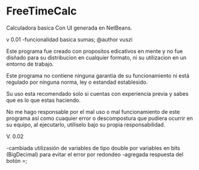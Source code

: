 # FreeTimeCalc
Calculadora basica Con UI generada en NetBeans.

v 0.01
-funcionalidad basica sumas;
@author vuszi



Este programa fue creado con propositos edicativos en mente
y no fue disñado para su distribucion en cualquier formato,
ni su utilizacion en un entorno de trabajo.

Este programa no contiene ninguna garantia de su funcionamiento
ni está regulado por ninguna norma, ley o estandad establesido.

Su uso esta recomendado solo si cuentas con experiencia previa
y sabes que es lo que estas haciendo.

No me hago responsable por el mal uso o mal funcionamiento
de este programa así como cuaquier error o descompostura
que pudiera ocurrir en su equipo, al ejecutarlo,
utiliselo bajo su propia responsabilidad.

V. 0.02

-cambiada utilizasión de variables de tipo double
 por variables en bits (BigDecimal) para evitar el
 error por redondeo
-agregada respuesta del botón =;